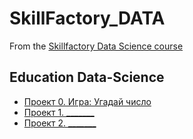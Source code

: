 # SkillFactory_DATA
From the [Skillfactory Data Science course](https://skillfactory.ru/data-scientist)

## Education Data-Science

* [Проект 0. Игра: Угадай число](https://github.com/Yuri-VN/SkillFactory_DATA/tree/main/project_0)
* [Проект 1. _______](_______)
* [Проект 2. _______](_______)
